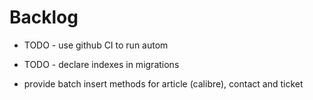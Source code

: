 # Backlog

- TODO - use github CI to run autom 
- TODO - declare indexes in migrations

- provide batch insert methods for article (calibre), contact and ticket

